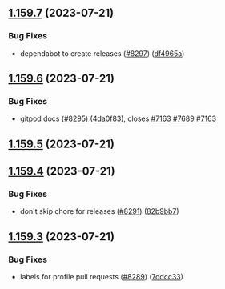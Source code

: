 ## [1.159.7](https://github.com/EddieHubCommunity/LinkFree/compare/v1.159.6...v1.159.7) (2023-07-21)


### Bug Fixes

* dependabot to create releases ([#8297](https://github.com/EddieHubCommunity/LinkFree/issues/8297)) ([df4965a](https://github.com/EddieHubCommunity/LinkFree/commit/df4965a61172ab38c1e3a244dda37b9f87d99a6e))



## [1.159.6](https://github.com/EddieHubCommunity/LinkFree/compare/v1.159.5...v1.159.6) (2023-07-21)


### Bug Fixes

* gitpod docs ([#8295](https://github.com/EddieHubCommunity/LinkFree/issues/8295)) ([4da0f83](https://github.com/EddieHubCommunity/LinkFree/commit/4da0f839468f237dc5ed152dcad34659851a030c)), closes [#7163](https://github.com/EddieHubCommunity/LinkFree/issues/7163) [#7689](https://github.com/EddieHubCommunity/LinkFree/issues/7689) [#7163](https://github.com/EddieHubCommunity/LinkFree/issues/7163)



## [1.159.5](https://github.com/EddieHubCommunity/LinkFree/compare/v1.159.4...v1.159.5) (2023-07-21)



## [1.159.4](https://github.com/EddieHubCommunity/LinkFree/compare/v1.159.3...v1.159.4) (2023-07-21)


### Bug Fixes

* don't skip chore for releases ([#8291](https://github.com/EddieHubCommunity/LinkFree/issues/8291)) ([82b9bb7](https://github.com/EddieHubCommunity/LinkFree/commit/82b9bb712d8b7e4c2271c6bbb32e08f4f317fd4c))



## [1.159.3](https://github.com/EddieHubCommunity/LinkFree/compare/v1.159.2...v1.159.3) (2023-07-21)


### Bug Fixes

* labels for profile pull requests ([#8289](https://github.com/EddieHubCommunity/LinkFree/issues/8289)) ([7ddcc33](https://github.com/EddieHubCommunity/LinkFree/commit/7ddcc331460bd55cd0f8de418ccac14a806c56bd))



